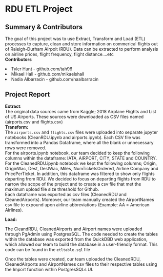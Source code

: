 # RDU ETL Project

## Summary & Contributors

The goal of this project was to use Extract, Transform and Load (ETL) processes to capture, clean and store information on commerical flights out of Raleigh-Durham Airpoit (RDU). Data can be extracted to perform analysis on airline prices, flight frequency, flight distance....etc
<br>
<b>Contributors</b>
<br>
<li> Tyler Hunt - github.com/tah96 </li>
<li> Mikael Hall - github.com/mikaelshall</li>
<li> Nadia Albarracin - github.com/naalbarracin </li>

## Project Report

<b>Extract</b>: 
<br>
The original data sources came from Kaggle; 2018 Airplane Flights and List of US Airports. These sources were downloaded as CSV files named (airports.csv and flights.csv)
<br>
<b>Transform:</b>
<br>
The `airports.csv` and `flights.csv` files were uploaded into separate jupyter notebooks (CleanRDU.ipynb and airports.ipynb). Each CSV file was transformed into a Pandas Dataframe, where all the blank or unnecessary rows  were removed. 
<br>
For the airports.ipynb notebook, our team decided to keep the following columns within the dataframe: IATA, AIRPORT, CITY, STATE and COUNTRY. For the CleanedRDU.ipynb notebook we kept the following columns; Origin, OriginWac, Dest, DestWac, Miles, NumTicketsOrdered, Airline Company and PricePerTicket. In addition, this dataframe was filtered to show only flights departing from RDU. We decided to focus on departing flights from RDU to narrow the scope of the project and to create a csv file that met the maximum upload file size threshold for Github.
<br>
Each dataframe was exported as csv files (CleanedRDU and CleanedAirports). Moreover, our team manually created the AirportNames csv file to expound upon airline abbreviations (Example: AA = American Airlines).
<br>

<b>Load:</b>

The CleandRDU, CleanedAirports and Airport names were uploaded through PgAdmin using PostgresSQL. The code needed to create the tables within the database was exported from the QuickDBD web application, which allowed our team to build the database in a user-friendly format. This code can be found in the `etltable.sql` file

Once the tables were created, our team uploaded the CleanedRDU, CleanedAirports and AirportNames csv files to their respective tables using the Import function within PostgresSQLs UI.

